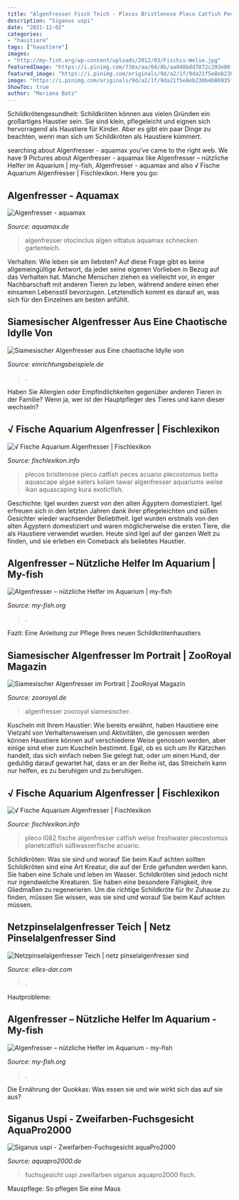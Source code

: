 ```yaml
---
title: "Algenfresser Fisch Teich - Plecos Bristlenose Pleco Catfish Peces Acuario Plecostomus Betta Aquascape Algae Eaters Kolam Tawar Algenfresser Aquariums Welse Ikan Aquascaping Kura Exoticfish"
description: "Siganus uspi"
date: "2021-12-02"
categories:
- "haustiere"
tags: ["haustiere"]
images:
- "http://my-fish.org/wp-content/uploads/2012/03/Fischis-Welse.jpg"
featuredImage: "https://i.pinimg.com/736x/aa/04/8b/aa048bdd7872c293e86fe761685b4f12.jpg"
featured_image: "https://i.pinimg.com/originals/9d/a2/1f/9da21f5e8eb230b4b86935fee64a21c7.jpg"
image: "https://i.pinimg.com/originals/9d/a2/1f/9da21f5e8eb230b4b86935fee64a21c7.jpg"
ShowToc: true
author: "Mariana Batz"
---
```



Schildkrötengesundheit:
Schildkröten können aus vielen Gründen ein großartiges Haustier sein. Sie sind klein, pflegeleicht und eignen sich hervorragend als Haustiere für Kinder. Aber es gibt ein paar Dinge zu beachten, wenn man sich um Schildkröten als Haustiere kümmert.

	

		
searching about Algenfresser - aquamax you've came to the right web. We have 9 Pictures about Algenfresser - aquamax like Algenfresser – nützliche Helfer im Aquarium | my-fish, Algenfresser - aquamax and also √ Fische Aquarium Algenfresser | Fischlexikon. Here you go:
		
    
## Algenfresser - Aquamax

<img loading=lazy src="http://www.aquamax.de/files/aquamax/algen/aquarium/algenfresser/AlgenAQ_Otocinclus_vittatus.jpg" onerror="this.onerror=null;this.src='https://tse4.mm.bing.net/th?id=OIP.ub_BY4Kwxq4igVzCH8_L8wHaE8&amp;pid=15.1';" alt="Algenfresser - aquamax">

_Source: aquamax.de_

>algenfresser otocinclus algen vittatus aquamax schnecken gartenteich. 

	

Verhalten: Wie leben sie am liebsten?
Auf diese Frage gibt es keine allgemeingültige Antwort, da jeder seine eigenen Vorlieben in Bezug auf das Verhalten hat. Manche Menschen ziehen es vielleicht vor, in enger Nachbarschaft mit anderen Tieren zu leben, während andere einen eher einsamen Lebensstil bevorzugen. Letztendlich kommt es darauf an, was sich für den Einzelnen am besten anfühlt.

    
## Siamesischer Algenfresser Aus Eine Chaotische Idylle Von

<img loading=lazy src="https://www.einrichtungsbeispiele.de/16to9/w680/images_23422/e2b9a7d15af5f8daf010d495c39dce63.jpg" onerror="this.onerror=null;this.src='https://tse4.mm.bing.net/th?id=OIP.CXChwtB-lybEpVeINXCmoAHaEK&amp;pid=15.1';" alt="Siamesischer Algenfresser aus Eine chaotische Idylle von">

_Source: einrichtungsbeispiele.de_

>. 

	

Haben Sie Allergien oder Empfindlichkeiten gegenüber anderen Tieren in der Familie? Wenn ja, wer ist der Hauptpfleger des Tieres und kann dieser wechseln?

    
## √ Fische Aquarium Algenfresser | Fischlexikon

<img loading=lazy src="https://i.pinimg.com/736x/aa/04/8b/aa048bdd7872c293e86fe761685b4f12.jpg" onerror="this.onerror=null;this.src='https://tse2.mm.bing.net/th?id=OIP.6mgjGxIORNray4FGwzw3YQHaKZ&amp;pid=15.1';" alt="√ Fische Aquarium Algenfresser | Fischlexikon">

_Source: fischlexikon.info_

>plecos bristlenose pleco catfish peces acuario plecostomus betta aquascape algae eaters kolam tawar algenfresser aquariums welse ikan aquascaping kura exoticfish. 

	

Geschichte: Igel wurden zuerst von den alten Ägyptern domestiziert.
Igel erfreuen sich in den letzten Jahren dank ihrer pflegeleichten und süßen Gesichter wieder wachsender Beliebtheit. Igel wurden erstmals von den alten Ägyptern domestiziert und waren möglicherweise die ersten Tiere, die als Haustiere verwendet wurden. Heute sind Igel auf der ganzen Welt zu finden, und sie erleben ein Comeback als beliebtes Haustier.

    
## Algenfresser – Nützliche Helfer Im Aquarium | My-fish

<img loading=lazy src="http://my-fish.org/wp-content/uploads/2012/05/Crossocheilus-reticulatus-2.jpg" onerror="this.onerror=null;this.src='https://tse1.mm.bing.net/th?id=OIP.cOksh4UbbICSChquIKyT1AHaE8&amp;pid=15.1';" alt="Algenfresser – nützliche Helfer im Aquarium | my-fish">

_Source: my-fish.org_

>. 

	

Fazit: Eine Anleitung zur Pflege Ihres neuen Schildkrötenhaustiers

    
## Siamesischer Algenfresser Im Portrait | ZooRoyal Magazin

<img loading=lazy src="http://www.zooroyal.de/magazin/wp-content/uploads/2020/05/siamesischer-algenfresser-760x505.jpg" onerror="this.onerror=null;this.src='https://tse1.mm.bing.net/th?id=OIP.QH8bIsZheYwAto2ZyIVungHaE6&amp;pid=15.1';" alt="Siamesischer Algenfresser im Portrait | ZooRoyal Magazin">

_Source: zooroyal.de_

>algenfresser zooroyal siamesischer. 

	

Kuscheln mit Ihrem Haustier: Wie bereits erwähnt, haben Haustiere eine Vielzahl von Verhaltensweisen und Aktivitäten, die genossen werden können
Haustiere können auf verschiedene Weise genossen werden, aber einige sind eher zum Kuscheln bestimmt. Egal, ob es sich um Ihr Kätzchen handelt, das sich einfach neben Sie gelegt hat, oder um einen Hund, der geduldig darauf gewartet hat, dass er an der Reihe ist, das Streicheln kann nur helfen, es zu beruhigen und zu beruhigen.

    
## √ Fische Aquarium Algenfresser | Fischlexikon

<img loading=lazy src="https://i.pinimg.com/originals/9d/a2/1f/9da21f5e8eb230b4b86935fee64a21c7.jpg" onerror="this.onerror=null;this.src='https://tse1.mm.bing.net/th?id=OIP.8rq6KsgoLKIeuCD_OtZlaAHaFj&amp;pid=15.1';" alt="√ Fische Aquarium Algenfresser | Fischlexikon">

_Source: fischlexikon.info_

>pleco l082 fische algenfresser catfish welse freshwater plecostomus planetcatfish süßwasserfische acuario. 

	

Schildkröten: Was sie sind und worauf Sie beim Kauf achten sollten
Schildkröten sind eine Art Kreatur, die auf der Erde gefunden werden kann. Sie haben eine Schale und leben im Wasser. Schildkröten sind jedoch nicht nur irgendwelche Kreaturen. Sie haben eine besondere Fähigkeit, ihre Gliedmaßen zu regenerieren. Um die richtige Schildkröte für Ihr Zuhause zu finden, müssen Sie wissen, was sie sind und worauf Sie beim Kauf achten müssen.

    
## Netzpinselalgenfresser Teich | Netz Pinselalgenfresser Sind

<img loading=lazy src="https://elles-dar.com/obck/1Us4_r0xe9l_spgERPHBugHaE8.jpg" onerror="this.onerror=null;this.src='https://tse4.mm.bing.net/th?id=OIP.fQYN2yfeX8_GLK4Ph2ko3AAAAA&amp;pid=15.1';" alt="Netzpinselalgenfresser Teich | netz pinselalgenfresser sind">

_Source: elles-dar.com_

>. 

	

Hautprobleme:

    
## Algenfresser – Nützliche Helfer Im Aquarium - My-fish

<img loading=lazy src="http://my-fish.org/wp-content/uploads/2012/03/Fischis-Welse.jpg" onerror="this.onerror=null;this.src='https://tse2.mm.bing.net/th?id=OIP.7PuWtmZOIg2yCZ4pJpxtggHaFF&amp;pid=15.1';" alt="Algenfresser – nützliche Helfer im Aquarium - my-fish">

_Source: my-fish.org_

>. 

	

Die Ernährung der Quokkas: Was essen sie und wie wirkt sich das auf sie aus?

    
## Siganus Uspi - Zweifarben-Fuchsgesicht AquaPro2000

<img loading=lazy src="https://www.aquapro2000.de/media/catalog/product/cache/1/image/1024x/c657acbaa43513bfcb392d597dba2b11/s/i/siganususpi_2.jpg" onerror="this.onerror=null;this.src='https://tse3.mm.bing.net/th?id=OIP.zFMfks4ka6MBb9EUI1yjowHaHa&amp;pid=15.1';" alt="Siganus uspi - Zweifarben-Fuchsgesicht aquaPro2000">

_Source: aquapro2000.de_

>fuchsgesicht uspi zweifarben siganus aquapro2000 fisch. 

	

Mauspflege: So pflegen Sie eine Maus

